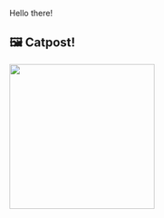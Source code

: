 Hello there!



## 🖼️ Catpost!

<sub>
    <img src="https://cdn2.thecatapi.com/images/c69.jpg" height="256">
</sub>

